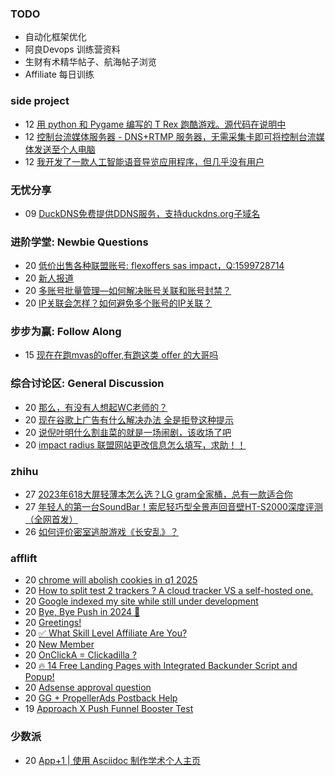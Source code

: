 ### TODO
-  自动化框架优化
-  阿良Devops 训练营资料
-  生财有术精华帖子、航海帖子浏览
-  Affiliate 每日训练

### side project
<!-- sideproject:START -->
-  12 [用 python 和 Pygame 编写的 T Rex 跑酷游戏。源代码在说明中](https://www.youtube.com/watch?v=pZySIXSelCA)
-  12 [控制台流媒体服务器 - DNS+RTMP 服务器，无需采集卡即可将控制台流媒体发送至个人电脑](https://github.com/Aioros/console-streaming-server)
-  12 [我开发了一款人工智能语音导览应用程序，但几乎没有用户](https://www.reddit.com/r/SideProject/comments/18gpp0e/ive_built_an_ai_audio_tour_app_but_have_almost_no/)<!-- sideproject:END -->


### 无忧分享
<!-- ruyo:START -->
-  09 [DuckDNS免费提供DDNS服务，支持duckdns.org子域名](https://51.ruyo.net/18593.html)<!-- ruyo:END -->

### 进阶学堂: Newbie Questions
<!-- advertcn1:START -->
-  20 [低价出售各种联盟账号: flexoffers sas impact，Q:1599728714](https://www.advertcn.com/thread-113743-1-1.html)
-  20 [新人报道](https://www.advertcn.com/thread-113742-1-1.html)
-  20 [多账号批量管理—如何解决账号关联和账号封禁？](https://www.advertcn.com/thread-113735-1-1.html)
-  20 [IP关联会怎样？如何避免多个账号的IP关联？](https://www.advertcn.com/thread-113731-1-1.html)<!-- advertcn1:END -->

### 步步为赢: Follow Along
<!-- advertcn2:START -->
-  15 [现在在跑mvas的offer,有跑这类 offer 的大哥吗](https://www.advertcn.com/thread-113665-1-1.html)<!-- advertcn2:END -->

### 综合讨论区: General Discussion
<!-- advertcn3:START -->
-  20 [那么，有没有人想起WC老师的？](https://www.advertcn.com/thread-113741-1-1.html)
-  20 [现在谷歌上广告有什么解决办法 全是拒登这种提示](https://www.advertcn.com/thread-113739-1-1.html)
-  20 [说倪叶明什么割韭菜的就是一场闹剧，该收场了吧](https://www.advertcn.com/thread-113738-1-1.html)
-  20 [impact radius 联盟网站更改信息怎么填写，求助！！](https://www.advertcn.com/thread-113737-1-1.html)<!-- advertcn3:END -->


### zhihu
<!-- zhihu:START -->
-  27 [2023年618大屏轻薄本怎么选？LG gram全家桶，总有一款适合你](http://zhuanlan.zhihu.com/p/632641888?utm_campaign=rss&utm_medium=rss&utm_source=rss&utm_content=title)
-  27 [年轻人的第一台SoundBar！索尼轻巧型全景声回音壁HT-S2000深度评测（全网首发）](http://zhuanlan.zhihu.com/p/630990296?utm_campaign=rss&utm_medium=rss&utm_source=rss&utm_content=title)
-  26 [如何评价密室逃脱游戏《长安乱》？](http://www.zhihu.com/question/563950552/answer/3045961312?utm_campaign=rss&utm_medium=rss&utm_source=rss&utm_content=title)<!-- zhihu:END -->

### afflift
<!-- afflift:START -->
-  20 [chrome will abolish cookies in q1 2025](https://afflift.com/f/threads/chrome-will-abolish-cookies-in-q1-2025.12491/)
-  20 [How to split test 2 trackers ? A cloud tracker VS a self-hosted one.](https://afflift.com/f/threads/how-to-split-test-2-trackers-a-cloud-tracker-vs-a-self-hosted-one.12492/)
-  20 [Google indexed my site while still under development](https://afflift.com/f/threads/google-indexed-my-site-while-still-under-development.12490/)
-  20 [Bye, Bye Push in 2024 🫡](https://afflift.com/f/threads/bye-bye-push-in-2024-%F0%9F%AB%A1.12258/)
-  20 [Greetings!](https://afflift.com/f/threads/greetings.12450/)
-  20 [✅ What Skill Level Affiliate Are You?](https://afflift.com/f/threads/%E2%9C%85-what-skill-level-affiliate-are-you.7860/)
-  20 [New Member](https://afflift.com/f/threads/new-member.12486/)
-  20 [OnClickA = Clickadilla ?](https://afflift.com/f/threads/onclicka-clickadilla.12408/)
-  20 [🔥 14 Free Landing Pages with Integrated Backunder Script and Popup!](https://afflift.com/f/threads/%F0%9F%94%A5-14-free-landing-pages-with-integrated-backunder-script-and-popup.10816/)
-  20 [Adsense approval question](https://afflift.com/f/threads/adsense-approval-question.12489/)
-  20 [GG + PropellerAds Postback Help](https://afflift.com/f/threads/gg-propellerads-postback-help.12473/)
-  19 [Approach X Push Funnel Booster Test](https://afflift.com/f/threads/approach-x-push-funnel-booster-test.12448/)<!-- afflift:END -->

### 少数派
<!-- sspai:START -->
-  20 [App+1 | 使用 Asciidoc 制作学术个人主页](https://sspai.com/post/85757)<!-- sspai:END -->
